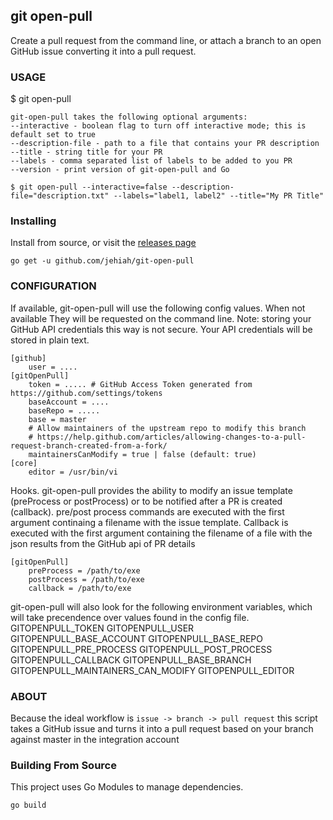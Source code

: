 git open-pull 
-------------

Create a pull request from the command line, or attach a branch to an open GitHub issue converting it into a pull request.

### USAGE

   $ git open-pull

    git-open-pull takes the following optional arguments:
    --interactive - boolean flag to turn off interactive mode; this is default set to true
    --description-file - path to a file that contains your PR description
    --title - string title for your PR
    --labels - comma separated list of labels to be added to you PR
    --version - print version of git-open-pull and Go

    $ git open-pull --interactive=false --description-file="description.txt" --labels="label1, label2" --title="My PR Title"

### Installing


Install from source, or visit the [releases page](https://github.com/jehiah/git-open-pull/releases)

```
go get -u github.com/jehiah/git-open-pull
````

### CONFIGURATION

If available, git-open-pull will use the following config values. When not available
They will be requested on the command line. Note: storing your GitHub API credentials this way is
not secure. Your API credentials will be stored in plain text.

    [github]
        user = ....
    [gitOpenPull]
        token = ..... # GitHub Access Token generated from https://github.com/settings/tokens
        baseAccount = ....
        baseRepo = .....
        base = master
	    # Allow maintainers of the upstream repo to modify this branch
	    # https://help.github.com/articles/allowing-changes-to-a-pull-request-branch-created-from-a-fork/
        maintainersCanModify = true | false (default: true)
    [core]
        editor = /usr/bin/vi

Hooks. git-open-pull provides the ability to modify an issue template (preProcess or postProcess) or to be notified after a PR is created (callback). pre/post process commands are executed with the first argument continaing a filename with the issue template. Callback is executed with the first argument containing the filename of a file with the json results from the GitHub api of PR details

    [gitOpenPull]
        preProcess = /path/to/exe
        postProcess = /path/to/exe
        callback = /path/to/exe

git-open-pull will also look for the following environment variables, which will take precendence over values found in the config file.
GITOPENPULL_TOKEN
GITOPENPULL_USER
GITOPENPULL_BASE_ACCOUNT
GITOPENPULL_BASE_REPO
GITOPENPULL_PRE_PROCESS
GITOPENPULL_POST_PROCESS
GITOPENPULL_CALLBACK
GITOPENPULL_BASE_BRANCH
GITOPENPULL_MAINTAINERS_CAN_MODIFY
GITOPENPULL_EDITOR

### ABOUT

Because the ideal workflow is `issue -> branch -> pull request` this script
takes a GitHub issue and turns it into a pull request based on your branch
against master in the integration account

### Building From Source

This project uses Go Modules to manage dependencies. 

```
go build
```
